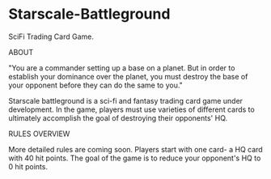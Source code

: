 # Starscale-Battleground
SciFi Trading Card Game.

ABOUT

"You are a commander setting up a base on a planet. But in order to establish your dominance over the planet, you must destroy the base of your opponent before
they can do the same to you."

Starscale battleground is a sci-fi and fantasy trading card game under development. In the game, players must use varieties of different cards to 
ultimately accomplish the goal of destroying their opponents' HQ. 

RULES OVERVIEW

More detailed rules are coming soon.
Players start with one card- a HQ card with 40 hit points. The goal of the game is to reduce your opponent's HQ to 0 hit points.




